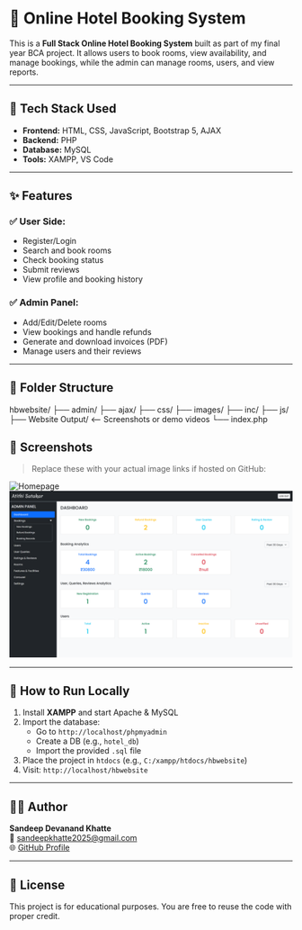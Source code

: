 # 🏨 Online Hotel Booking System

This is a **Full Stack Online Hotel Booking System** built as part of my final year BCA project. It allows users to book rooms, view availability, and manage bookings, while the admin can manage rooms, users, and view reports.

---

## 🔧 Tech Stack Used

- **Frontend:** HTML, CSS, JavaScript, Bootstrap 5, AJAX
- **Backend:** PHP
- **Database:** MySQL
- **Tools:** XAMPP, VS Code

---

## ✨ Features

### ✅ User Side:
- Register/Login
- Search and book rooms
- Check booking status
- Submit reviews
- View profile and booking history

### ✅ Admin Panel:
- Add/Edit/Delete rooms
- View bookings and handle refunds
- Generate and download invoices (PDF)
- Manage users and their reviews

---

## 📁 Folder Structure

hbwebsite/
├── admin/
├── ajax/
├── css/
├── images/
├── inc/
├── js/
├── Website Output/ <-- Screenshots or demo videos
└── index.php

## 📸 Screenshots

> Replace these with your actual image links if hosted on GitHub:

![Homepage](https://github.com/sandeepkhatte41/hbwebsite/blob/d3fe965fb2fda808a067371ab44ccc2c41416e69/Website_output/2Home.png)
![Admin Dashboard](https://github.com/sandeepkhatte41/hbwebsite/blob/bdf13d2a72de5cae357f73a46687fb520054e33b/Website_output/12AdminDashborad.png)

---

## 🚀 How to Run Locally

1. Install **XAMPP** and start Apache & MySQL
2. Import the database:
   - Go to `http://localhost/phpmyadmin`
   - Create a DB (e.g., `hotel_db`)
   - Import the provided `.sql` file
3. Place the project in `htdocs` (e.g., `C:/xampp/htdocs/hbwebsite`)
4. Visit: `http://localhost/hbwebsite`

---

## 🙋‍♂️ Author

**Sandeep Devanand Khatte**  
📧 sandeepkhatte2025@gmail.com  
🌐 [GitHub Profile](https://github.com/sandeepkhatte41)

---

## 📄 License

This project is for educational purposes. You are free to reuse the code with proper credit.
